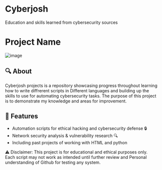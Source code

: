 # Cyberjosh
Education and skills learned from cybersecurity sources 

# Project Name  
![image](https://github.com/user-attachments/assets/f7e26a52-1f9f-4015-8235-96883495a768)
  

## 🔍 About  
Cyberjosh projects is a repository showcasing progress throughout learning how to write diffrerent scripts in Different languages and building up the skills to use for automating cybersecurity tasks. The purpose of this project is to demonstrate my knowledge and areas for improvement. 
## 🚀 Features  
- Automation scripts for ethical hacking and cybersecurity defense 🔒
- Network security analysis & vulnerability research 🔍
- Including past projects of working with HTML and python 

⚠️ Disclaimer: This project is for educational and ethical purposes only. Each script may not work as intended until further review and Personal understanding of Github for testing any system.
